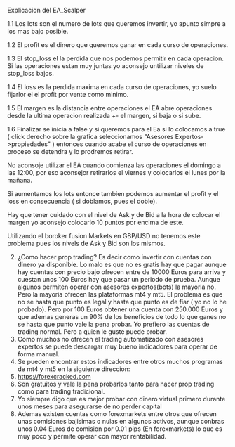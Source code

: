Explicacion del EA_Scalper

1.1 Los lots son el numero de lots que queremos invertir, yo apunto simpre a los mas bajo posible.

1.2 El profit es el dinero que queremos ganar en cada curso de operaciones.

1.3 El stop_loss el la perdida que nos podemos permitir en cada operacion. Si las operaciones estan muy juntas yo aconsejo untilizar niveles de stop_loss bajos.

1.4 El loss es la perdida maxima en cada curso de operaciones, yo suelo fijarlor el el profit por vente como minimo.

1.5 El margen es la distancia entre operaciones el EA abre operaciones desde la ultima operacion realizada +- el margen, si baja o si sube.

1.6 Finalizar se inicia a false y si queremos para el Ea si lo colocamos a true ( click derecho sobre la grafica seleccionamos "Asesores Expertos->propiedades" ) entonces cuando acabe el curso de operaciones en proceso se detendra y lo prodremos retirar.

No aconsoje utilizar el EA cuando comienza las operaciones el domingo a las 12:00, por eso aconsejor retirarlos el viernes y colocarlos el lunes por la mañana.

Si aumentamos los lots entonce tambien podemos aumentar el profit y el loss en consecuencia ( si doblamos, pues el doble).

Hay que tener cuidado con el nivel de Ask y de Bid a la hora de colocar el margen yo aconsejo colocarlo 10 puntos por encima de este.

Utilizando el boroker fusion Markets en GBP/USD no tenemos este problema pues los nivels de Ask y Bid son los mismos.


2. ¿Como hacer prop trading? Es decir como invertir con cuentas con dinero ya disponible. Lo malo es que no es gratis hay que pagar aunque hay cuentas con precio bajo ofrecen entre de 10000 Euros para arriva y cuestan unos 100 Euros hay que pasar un periodo de prueba. Aunque algunos permiten operar con asesores expertos(bots) la mayoria no. Pero la mayoria ofrecen las plataformas mt4 y mt5. El problema es que no se hasta que punto es legal y hasta que punto es de fiar ( yo no lo he probado). Pero por 100 Euros obtener una cuenta con 250.000 Euros y que ademas generas un 90% de los beneficios de todo lo que ganes no se hasta que punto vale la pena probar. Yo prefiero las cuentas de trading normal. Pero a quien le guste puede probar.
3. Como muchos no ofrecen el trading automatizado con asesores expertos se puede descargar muy bueno indicadores para operar de forma manual.
4. Se pueden encontrar estos indicadores entre otros muchos programas de mt4 y mt5 en la siguiente direccion:
5. https://forexcracked.com
6. Son gratuitos y vale la pena probarlos tanto para hacer prop trading como para trading tradicional.
7. Yo siempre digo que es mejor probar con dinero virtual primero durante unos meses para asegurarse de no perder capital
8. Ademas existen cuentas como forexmarkets entre otros que ofrecen unas comisiones bajisimas o nulas en algunos activos, aunque conbras unos 0.04 Euros de comision por 0.01 pips (En forexmarkets) lo que es muy poco y permite operar con mayor rentabilidad.



